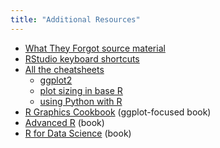 ```yaml
---
title: "Additional Resources"
---
```


* [What They Forgot source material](https://rstats.wtf/)
* [RStudio keyboard shortcuts](https://support.rstudio.com/hc/en-us/articles/200711853-Keyboard-Shortcuts-in-the-RStudio-IDE)
* [All the cheatsheets](https://www.rstudio.com/resources/cheatsheets/)
  * [ggplot2](https://raw.githubusercontent.com/rstudio/cheatsheets/main/data-visualization.pdf)
  * [plot sizing in base R](https://www.rstudio.com/wp-content/uploads/2016/10/how-big-is-your-graph.pdf)
  * [using Python with R](https://ugoproto.github.io/ugo_r_doc/pdf/reticulate.pdf)
* [R Graphics Cookbook](https://r-graphics.org/) (ggplot-focused book)
* [Advanced R](https://adv-r.hadley.nz/) (book)
* [R for Data Science](https://r4ds.had.co.nz/) (book)
